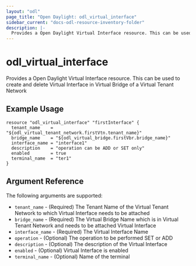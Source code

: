 ```yaml
---
layout: "odl"
page_title: "Open Daylight: odl_virtual_interface"
sidebar_current: "docs-odl-resource-inventory-folder"
description: |-
  Provides a Open Daylight Virtual Interface resource. This can be used to create and delete Virtual Interface in Virtual Bridge of a Virtual Tenant Network.
---
```


# odl\_virtual\_interface

Provides a Open Daylight Virtual Interface resource. This can be used to create and delete Virtual Interface in Virtual Bridge of a Virtual Tenant Network

## Example Usage

```hcl
resource "odl_virtual_interface" "firstInterface" {
  tenant_name    = "${odl_virtual_tenant_network.firstVtn.tenant_name}"
  bridge_name    = "${odl_virtual_bridge.firstVbr.bridge_name}"
  interface_name = "interface1"
  description    = "operation can be ADD or SET only"
  enabled        = true
  terminal_name  = "ter1"
}
```

## Argument Reference

The following arguments are supported:

* `tenant_name` - (Required) The Tenant Name of the Virtual Tenant Network to which Virtual Interface needs to be attached
* `bridge_name` - (Required) The Virtual Bridge Name which is in Virtual Tenant Network and needs to be attached Virtual Interface
* `interface_name` - (Required) The Virtual Interface Name
* `operation` - (Optional) The operation to be performed SET or ADD
* `description` - (Optional) The description of the Virtual Interface
* `enabled` - (Optional) Virtual Interface is enabled
* `terminal_name` - (Optional) Name of the terminal